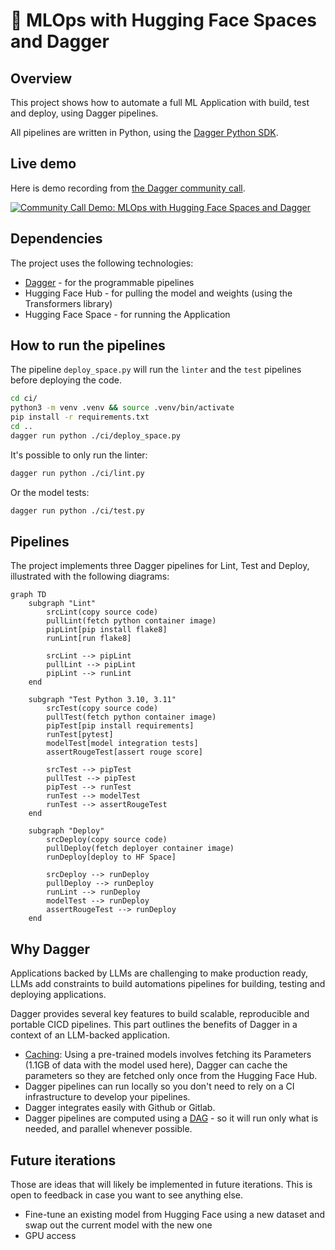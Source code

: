 # 🤗 MLOps with Hugging Face Spaces and Dagger

## Overview

This project shows how to automate a full ML Application with build, test and deploy, using Dagger pipelines.

All pipelines are written in Python, using the [Dagger Python SDK](https://docs.dagger.io/sdk/python).

## Live demo

Here is demo recording from [the Dagger community call](https://dagger.io/events).

[![Community Call Demo: MLOps with Hugging Face Spaces and Dagger](https://img.youtube.com/vi/CoHjpBQLp98/0.jpg)](https://www.youtube.com/watch?v=CoHjpBQLp98)

## Dependencies

The project uses the following technologies:

- [Dagger](https://dagger.io/) - for the programmable pipelines
- Hugging Face Hub - for pulling the model and weights (using the Transformers library)
- Hugging Face Space - for running the Application

## How to run the pipelines

The pipeline `deploy_space.py` will run the `linter` and the `test` pipelines before deploying the code.

```sh
cd ci/
python3 -m venv .venv && source .venv/bin/activate
pip install -r requirements.txt
cd ..
dagger run python ./ci/deploy_space.py
```

It's possible to only run the linter:

```sh
dagger run python ./ci/lint.py
```

Or the model tests:

```sh
dagger run python ./ci/test.py
```

## Pipelines

The project implements three Dagger pipelines for Lint, Test and Deploy, illustrated with the following diagrams:

```mermaid
graph TD
    subgraph "Lint"
        srcLint(copy source code)
        pullLint(fetch python container image)
        pipLint[pip install flake8]
        runLint[run flake8]

        srcLint --> pipLint
        pullLint --> pipLint
        pipLint --> runLint
    end

    subgraph "Test Python 3.10, 3.11"
        srcTest(copy source code)
        pullTest(fetch python container image)
        pipTest[pip install requirements]
        runTest[pytest]
        modelTest[model integration tests]
        assertRougeTest[assert rouge score]

        srcTest --> pipTest
        pullTest --> pipTest
        pipTest --> runTest
        runTest --> modelTest
        runTest --> assertRougeTest
    end

    subgraph "Deploy"
        srcDeploy(copy source code)
        pullDeploy(fetch deployer container image)
        runDeploy[deploy to HF Space]

        srcDeploy --> runDeploy
        pullDeploy --> runDeploy
        runLint --> runDeploy
        modelTest --> runDeploy
        assertRougeTest --> runDeploy
    end
```

## Why Dagger

Applications backed by LLMs are challenging to make production ready, LLMs add constraints to build automations pipelines for building, testing and deploying applications.

Dagger provides several key features to build scalable, reproducible and portable CICD pipelines. This part outlines the benefits of Dagger in a context of an LLM-backed application.

- [Caching](https://docs.dagger.io/635927/quickstart-caching/#use-caching): Using a pre-trained models involves fetching its Parameters (1.1GB of data with the model used here), Dagger can cache the parameters so they are fetched only once from the Hugging Face Hub.
- Dagger pipelines can run locally so you don't need to rely on a CI infrastructure to develop your pipelines.
- Dagger integrates easily with Github or Gitlab.
- Dagger pipelines are computed using a [DAG](https://en.wikipedia.org/wiki/Directed_acyclic_graph) - so it will run only what is needed, and parallel whenever possible.

## Future iterations

Those are ideas that will likely be implemented in future iterations. This is open to feedback in case you want to see anything else.

- Fine-tune an existing model from Hugging Face using a new dataset and swap out the current model with the new one
- GPU access
